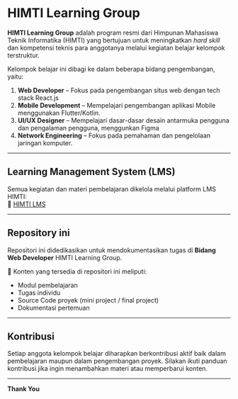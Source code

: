 # HIMTI Learning Group

**HIMTI Learning Group** adalah program resmi dari Himpunan Mahasiswa Teknik Informatika (HIMTI) yang bertujuan untuk meningkatkan *hard skill* dan kompetensi teknis para anggotanya melalui kegiatan belajar kelompok terstruktur.

Kelompok belajar ini dibagi ke dalam beberapa bidang pengembangan, yaitu:

1. **Web Developer** – Fokus pada pengembangan situs web dengan tech stack React.js
2. **Mobile Development** – Mempelajari pengembangan aplikasi Mobile menggunakan Flutter/Kotlin.
3. **UI/UX Designer** – Mempelajari dasar-dasar desain antarmuka pengguna dan pengalaman pengguna, menggunkan Figma
4. **Network Engineering** – Fokus pada pemahaman dan pengelolaan jaringan komputer.

---

## Learning Management System (LMS)

Semua kegiatan dan materi pembelajaran dikelola melalui platform LMS HIMTI:  
🔗 [HIMTI LMS](https://himti-lms.vercel.app/)

---

## Repository ini

Repositori ini didedikasikan untuk mendokumentasikan tugas di **Bidang Web Developer** HIMTI Learning Group.

📌 Konten yang tersedia di repositori ini meliputi:
- Modul pembelajaran 
- Tugas individu
- Source Code proyek (mini project / final project)
- Dokumentasi pertemuan

---

## Kontribusi

Setiap anggota kelompok belajar diharapkan berkontribusi aktif baik dalam pembelajaran maupun dalam pengembangan proyek. Silakan ikuti panduan kontribusi jika ingin menambahkan materi atau memperbarui konten.

---

**Thank You**
